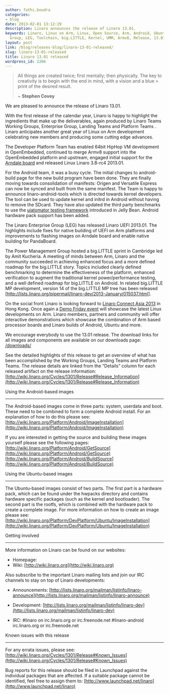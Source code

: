 ```yaml
---
author: fathi.boudra
categories:
- blog
date: 2013-02-01 13:12:29
description: Linaro announces the release of Linaro 13.01.
keywords: Linaro, Linux on Arm, Linux, Open Source, Arm, Android, Ubuntu, Linaro Enterprise
  Group, LEG, Toolchain, big.LITTLE, Kernel, UMM, Armv8, Release, 13.01, Announcement
layout: post
link: /blog/releases-blog/linaro-13-01-released/
slug: linaro-13-01-released
title: Linaro 13.01 released
wordpress_id: 2266
---
```


> All things are created twice; first mentally; then physically. The key to creativity is to begin with the end in mind, with a vision and a blue > print of the desired result.
>
> ~ **Stephen Covey**

We are pleased to announce the release of Linaro 13.01.

With the first release of the calendar year, Linaro is happy to highlight the ingredients that make up the deliverables, again produced by Linaro Teams  Working Groups, Enterprise Group, Landing Teams and Platform Teams . Linaro anticipates another great year of Linux on Arm development celebrating new members and producing some cutting edge advances.

The Developer Platform Team has enabled 64bit HipHop VM development in OpenEmbedded, continued to merge Armv8 support into the OpenEmbedded platform and upstream, engaged initial support for the [Arndale board](http://www.arndaleboard.org/) and released Linux Linaro 3.8-rc4 2013.01.

For the Android team, it was a busy cycle. The initial changes to android-build page for the new build program have been done. They are finally moving towards consolidation of manifests: Origen and Versatile Express can now be synced and built from the same manifest. The Team is happy to announce linaro-android-tools which is directed towards kernel developers. The tool can be used to update kernel and initrd in Android without having to remove the SDcard. They have also updated the third party benchmarks to use the [uiatomator testing framework](http://developer.android.com/tools/help/uiautomator/index.html) introduced in Jelly Bean. Android hardware pack support has been added.

The Linaro Enterprise Group (LEG) has released Linaro UEFI 2013.01. The highlights include fixes for native building of UEFI on Arm platforms and improvements to flashing images on Arndale board and enable native building for PandaBoard.

The Power Management Group hosted a big.LITTLE sprint in Cambridge led by Amit Kucheria. A meeting of minds between Arm, Linaro and the community succeeded in achieving enhanced focus and a more defined roadmap for the big.LITTLE story. Topics included clearly defined benchmarking to determine the effectiveness of the platform, enhanced verification to augment the traditional kernel power/performance testing, and a well defined roadmap for big.LITTLE on Android. In related big.LITTLE MP development, version 14 of the big.LITTLE MP tree has been released [http://lists.linaro.org/pipermail/linaro-dev/2013-January/015037.html].

On the social front Linaro is looking forward to [Linaro Connect Asia 2013](/initiatives/connect/) in Hong Kong. Once again a [Demo Friday event](/blog/demo-friday-at-linaro-connect-q1-12-to-show-the-latest-linux-developments-on-arm/) will showcase the latest Linux developments on Arm. Linaro members, partners and community will offer interactive demonstrations which showcase the combination of Arm based processor boards and Linaro builds of Android, Ubuntu and more.

We encourage everybody to use the 13.01 release. The download links for all images and components are available on our downloads page:
[/downloads/](/downloads/)

See the detailed highlights of this release to get an overview of what has been accomplished by the Working Groups, Landing Teams and Platform Teams. The release details are linked from the “Details” column for each released artifact on the release information:
[http://wiki.linaro.org/Cycles/1301/Release#Release_Information](http://wiki.linaro.org/Cycles/1301/Release#Release_Information)

Using the Android-based images

* * *

The Android-based images come in three parts: system, userdata and boot. These need to be combined to form a complete Android install. For an explanation of how to do this please see:
[http://wiki.linaro.org/Platform/Android/ImageInstallation](http://wiki.linaro.org/Platform/Android/ImageInstallation)

If you are interested in getting the source and building these images yourself please see the following pages:
[http://wiki.linaro.org/Platform/Android/GetSource](http://wiki.linaro.org/Platform/Android/GetSource)
[http://wiki.linaro.org/Platform/Android/BuildSource](http://wiki.linaro.org/Platform/Android/BuildSource)

Using the Ubuntu-based images

* * *

The Ubuntu-based images consist of two parts. The first part is a hardware pack, which can be found under the hwpacks directory and contains hardware specific packages (such as the kernel and bootloader). The second part is the rootfs, which is combined with the hardware pack to create a complete image. For more information on how to create an image please see:
[http://wiki.linaro.org/Platform/DevPlatform/Ubuntu/ImageInstallation](http://wiki.linaro.org/Platform/DevPlatform/Ubuntu/ImageInstallation)

Getting involved

* * *

More information on Linaro can be found on our websites:
* Homepage: []()
* Wiki: [http://wiki.linaro.org](http://wiki.linaro.org)

Also subscribe to the important Linaro mailing lists and join our IRC channels to stay on top of Linaro developments:
* Announcements:
[http://lists.linaro.org/mailman/listinfo/linaro-announce](http://lists.linaro.org/mailman/listinfo/linaro-announce)

* Development:
[http://lists.linaro.org/mailman/listinfo/linaro-dev](http://lists.linaro.org/mailman/listinfo/linaro-dev)

* IRC:
#linaro on irc.linaro.org or irc.freenode.net
#linaro-android irc.linaro.org or irc.freenode.net

Known issues with this release

* * *

For any errata issues, please see:
[http://wiki.linaro.org/Cycles/1301/Release#Known_Issues](http://wiki.linaro.org/Cycles/1301/Release#Known_Issues)

Bug reports for this release should be filed in Launchpad against the individual packages that are affected. If a suitable package cannot be identified, feel free to assign them to:
[http://www.launchpad.net/linaro](http://www.launchpad.net/linaro)